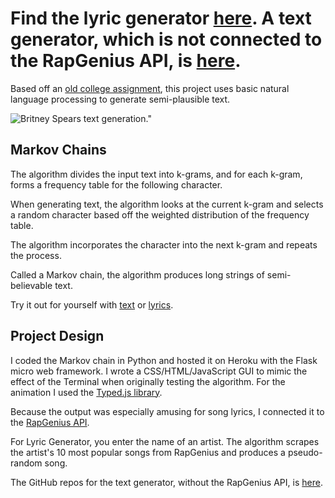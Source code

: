 
# Find the lyric generator [here](https://generatelyrics.herokuapp.com/). A text generator, which is not connected to the RapGenius API, is [here](https://generatetext.herokuapp.com/).

Based off an [old college assignment](https://www.cs.princeton.edu/courses/archive/fall15/cos126/assignments/markov.html), this project uses basic natural language processing to generate semi-plausible text.

![Britney Spears text generation."]("/assets/images/posts/britney.png")

## Markov Chains

The algorithm divides the input text into k-grams, and for each k-gram, forms a frequency table for the following character.

When generating text, the algorithm looks at the current k-gram and selects a random character based off the weighted distribution of the frequency table.

The algorithm incorporates the character into the next k-gram and repeats the process.

Called a Markov chain, the algorithm produces long strings of semi-believable text.

Try it out for yourself with [text](https://generatetext.herokuapp.com/) or [lyrics](https://generatelyrics.herokuapp.com/).


## Project Design

I coded the Markov chain in Python and hosted it on Heroku with the Flask micro web framework. I wrote a CSS/HTML/JavaScript GUI to mimic the effect of the Terminal when originally testing the algorithm. For the animation I used the [Typed.js library](https://github.com/mattboldt/typed.js/).

Because the output was especially amusing for song lyrics, I connected it to the [RapGenius API](https://genius.com/developers). 

For Lyric Generator, you enter the name of an artist. The algorithm scrapes the artist's 10 most popular songs from RapGenius and produces a pseudo-random song.

The GitHub repos for the text generator, without the RapGenius API, is [here](https://github.com/soniajoseph/MarkovLyric).


